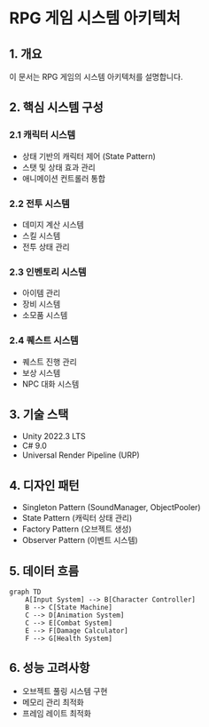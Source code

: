 # RPG 게임 시스템 아키텍처

## 1. 개요
이 문서는 RPG 게임의 시스템 아키텍처를 설명합니다.

## 2. 핵심 시스템 구성

### 2.1 캐릭터 시스템
- 상태 기반의 캐릭터 제어 (State Pattern)
- 스탯 및 상태 효과 관리
- 애니메이션 컨트롤러 통합

### 2.2 전투 시스템
- 데미지 계산 시스템
- 스킬 시스템
- 전투 상태 관리

### 2.3 인벤토리 시스템
- 아이템 관리
- 장비 시스템
- 소모품 시스템

### 2.4 퀘스트 시스템
- 퀘스트 진행 관리
- 보상 시스템
- NPC 대화 시스템

## 3. 기술 스택
- Unity 2022.3 LTS
- C# 9.0
- Universal Render Pipeline (URP)

## 4. 디자인 패턴
- Singleton Pattern (SoundManager, ObjectPooler)
- State Pattern (캐릭터 상태 관리)
- Factory Pattern (오브젝트 생성)
- Observer Pattern (이벤트 시스템)

## 5. 데이터 흐름
```mermaid
graph TD
    A[Input System] --> B[Character Controller]
    B --> C[State Machine]
    C --> D[Animation System]
    C --> E[Combat System]
    E --> F[Damage Calculator]
    F --> G[Health System]
```

## 6. 성능 고려사항
- 오브젝트 풀링 시스템 구현
- 메모리 관리 최적화
- 프레임 레이트 최적화 